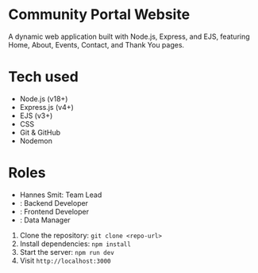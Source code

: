 # Community Portal Website
A dynamic web application built with Node.js, Express, and EJS, featuring Home, About, Events, Contact, and Thank You pages.

# Tech used 
- Node.js (v18+)
- Express.js (v4+)
- EJS (v3+)
- CSS
- Git & GitHub
- Nodemon

# Roles
- Hannes Smit: Team Lead
- : Backend Developer
- : Frontend Developer
- : Data Manager


1. Clone the repository: `git clone <repo-url>`
2. Install dependencies: `npm install`
3. Start the server: `npm run dev`
4. Visit `http://localhost:3000`